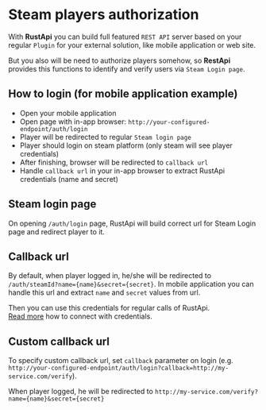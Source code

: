 # Steam players authorization

With **RustApi** you can build full featured `REST API` server based on your regular `Plugin` for your external solution, like mobile application or web site.

But you also will be need to authorize players somehow, so **RestApi** provides this functions to identify and verify users via `Steam Login page`.

## How to login (for mobile application example)
- Open your mobile application
- Open page with in-app browser: `http://your-configured-endpoint/auth/login`
- Player will be redirected to regular `Steam login page`
- Player should login on steam platform (only steam will see player credentials)
- After finishing, browser will be redirected to `callback url`
- Handle `callback url` in your in-app browser to extract RustApi credentials (name and secret)

## Steam login page
On opening `/auth/login` page, RustApi will build correct url for Steam Login page and redirect player to it.

## Callback url
By default, when player logged in, he/she will be redirected to `/auth/steamId?name={name}&secret={secret}`. In mobile application you can handle this url and extract `name` and `secret` values from url.

Then you can use this credentials for regular calls of RustApi.  
[Read more](Connection.md) how to connect with credentials.

## Custom callback url
To specify custom callback url, set `callback` parameter on login (e.g. `http://your-configured-endpoint/auth/login?callback=http://my-service.com/verify`).

When player logged, he will be redirected to `http://my-service.com/verify?name={name}&secret={secret}`
